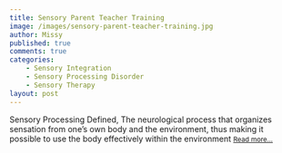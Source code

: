 ```yaml
---
title: Sensory Parent Teacher Training
image: /images/sensory-parent-teacher-training.jpg
author: Missy
published: true
comments: true
categories: 
    - Sensory Integration
    - Sensory Processing Disorder
    - Sensory Therapy
layout: post
---
```


Sensory Processing Defined, The neurological process that organizes sensation from one’s own body and the environment, thus making it possible to use the body effectively within the environment <small>[Read more...](/docs/sensory-processing-spd-and-si.pptx)</small>

<!--<embed src="/docs/new-safe-driving-product-for-families.pdf" width="1000" height="1000" type="application/pdf"/>-->

<!--
<div class="embed-responsive embed-responsive-16by9">
  <iframe class="embed-responsive-item" src="/docs/sensory-processing-spd-and-si.pptx" allowfullscreen></iframe>
</div>-->
